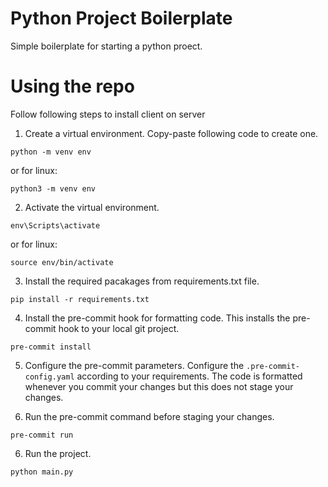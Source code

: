 # Python Project Boilerplate

Simple boilerplate for starting a python proect.

# Using the repo

Follow following steps to install client on server

1. Create a virtual environment.
Copy-paste following code to create one.
```
python -m venv env
```
or for linux:
```
python3 -m venv env
```

2. Activate the virtual environment.
```
env\Scripts\activate
```
or for linux:
```
source env/bin/activate
```

3. Install the required pacakages from requirements.txt file.
```
pip install -r requirements.txt
```

4. Install the pre-commit hook for formatting code.
This installs the pre-commit hook to your local git project.
```
pre-commit install
```

5. Configure the pre-commit parameters.
Configure the `.pre-commit-config.yaml` according to your requirements.
The code is formatted whenever you commit your changes but this does not stage your changes.

4. Run the pre-commit command before staging your changes.
```
pre-commit run
```

6. Run the project.
```
python main.py
```
